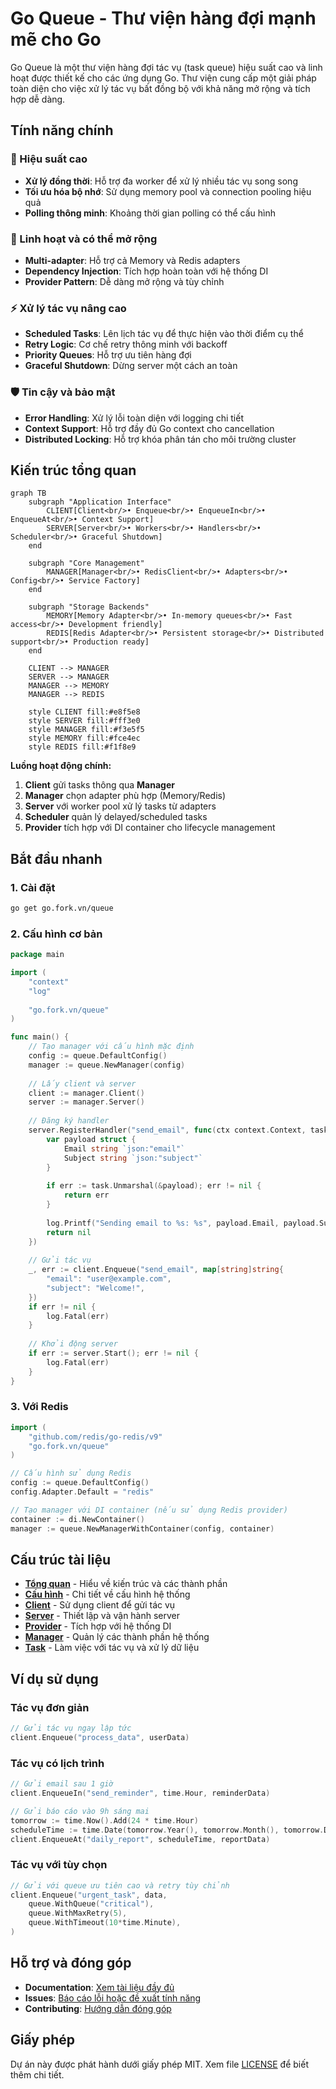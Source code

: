 # Go Queue - Thư viện hàng đợi mạnh mẽ cho Go

Go Queue là một thư viện hàng đợi tác vụ (task queue) hiệu suất cao và linh hoạt được thiết kế cho các ứng dụng Go. Thư viện cung cấp một giải pháp toàn diện cho việc xử lý tác vụ bất đồng bộ với khả năng mở rộng và tích hợp dễ dàng.

## Tính năng chính

### 🚀 Hiệu suất cao
- **Xử lý đồng thời**: Hỗ trợ đa worker để xử lý nhiều tác vụ song song
- **Tối ưu hóa bộ nhớ**: Sử dụng memory pool và connection pooling hiệu quả
- **Polling thông minh**: Khoảng thời gian polling có thể cấu hình

### 🔧 Linh hoạt và có thể mở rộng
- **Multi-adapter**: Hỗ trợ cả Memory và Redis adapters
- **Dependency Injection**: Tích hợp hoàn toàn với hệ thống DI
- **Provider Pattern**: Dễ dàng mở rộng và tùy chỉnh

### ⚡ Xử lý tác vụ nâng cao
- **Scheduled Tasks**: Lên lịch tác vụ để thực hiện vào thời điểm cụ thể
- **Retry Logic**: Cơ chế retry thông minh với backoff
- **Priority Queues**: Hỗ trợ ưu tiên hàng đợi
- **Graceful Shutdown**: Dừng server một cách an toàn

### 🛡️ Tin cậy và bảo mật
- **Error Handling**: Xử lý lỗi toàn diện với logging chi tiết
- **Context Support**: Hỗ trợ đầy đủ Go context cho cancellation
- **Distributed Locking**: Hỗ trợ khóa phân tán cho môi trường cluster

## Kiến trúc tổng quan

```mermaid
graph TB
    subgraph "Application Interface"
        CLIENT[Client<br/>• Enqueue<br/>• EnqueueIn<br/>• EnqueueAt<br/>• Context Support]
        SERVER[Server<br/>• Workers<br/>• Handlers<br/>• Scheduler<br/>• Graceful Shutdown]
    end
    
    subgraph "Core Management"
        MANAGER[Manager<br/>• RedisClient<br/>• Adapters<br/>• Config<br/>• Service Factory]
    end
    
    subgraph "Storage Backends"
        MEMORY[Memory Adapter<br/>• In-memory queues<br/>• Fast access<br/>• Development friendly]
        REDIS[Redis Adapter<br/>• Persistent storage<br/>• Distributed support<br/>• Production ready]
    end
    
    CLIENT --> MANAGER
    SERVER --> MANAGER
    MANAGER --> MEMORY
    MANAGER --> REDIS
    
    style CLIENT fill:#e8f5e8
    style SERVER fill:#fff3e0
    style MANAGER fill:#f3e5f5
    style MEMORY fill:#fce4ec
    style REDIS fill:#f1f8e9
```

**Luồng hoạt động chính:**

1. **Client** gửi tasks thông qua **Manager**
2. **Manager** chọn adapter phù hợp (Memory/Redis) 
3. **Server** với worker pool xử lý tasks từ adapters
4. **Scheduler** quản lý delayed/scheduled tasks
5. **Provider** tích hợp với DI container cho lifecycle management

## Bắt đầu nhanh

### 1. Cài đặt

```bash
go get go.fork.vn/queue
```

### 2. Cấu hình cơ bản

```go
package main

import (
    "context"
    "log"
    
    "go.fork.vn/queue"
)

func main() {
    // Tạo manager với cấu hình mặc định
    config := queue.DefaultConfig()
    manager := queue.NewManager(config)
    
    // Lấy client và server
    client := manager.Client()
    server := manager.Server()
    
    // Đăng ký handler
    server.RegisterHandler("send_email", func(ctx context.Context, task *queue.Task) error {
        var payload struct {
            Email string `json:"email"`
            Subject string `json:"subject"`
        }
        
        if err := task.Unmarshal(&payload); err != nil {
            return err
        }
        
        log.Printf("Sending email to %s: %s", payload.Email, payload.Subject)
        return nil
    })
    
    // Gửi tác vụ
    _, err := client.Enqueue("send_email", map[string]string{
        "email": "user@example.com",
        "subject": "Welcome!",
    })
    if err != nil {
        log.Fatal(err)
    }
    
    // Khởi động server
    if err := server.Start(); err != nil {
        log.Fatal(err)
    }
}
```

### 3. Với Redis

```go
import (
    "github.com/redis/go-redis/v9"
    "go.fork.vn/queue"
)

// Cấu hình sử dụng Redis
config := queue.DefaultConfig()
config.Adapter.Default = "redis"

// Tạo manager với DI container (nếu sử dụng Redis provider)
container := di.NewContainer()
manager := queue.NewManagerWithContainer(config, container)
```

## Cấu trúc tài liệu

- **[Tổng quan](overview.md)** - Hiểu về kiến trúc và các thành phần
- **[Cấu hình](config.md)** - Chi tiết về cấu hình hệ thống
- **[Client](client.md)** - Sử dụng client để gửi tác vụ
- **[Server](server.md)** - Thiết lập và vận hành server
- **[Provider](provider.md)** - Tích hợp với hệ thống DI
- **[Manager](manager.md)** - Quản lý các thành phần hệ thống
- **[Task](task.md)** - Làm việc với tác vụ và xử lý dữ liệu

## Ví dụ sử dụng

### Tác vụ đơn giản
```go
// Gửi tác vụ ngay lập tức
client.Enqueue("process_data", userData)
```

### Tác vụ có lịch trình
```go
// Gửi email sau 1 giờ
client.EnqueueIn("send_reminder", time.Hour, reminderData)

// Gửi báo cáo vào 9h sáng mai
tomorrow := time.Now().Add(24 * time.Hour)
scheduleTime := time.Date(tomorrow.Year(), tomorrow.Month(), tomorrow.Day(), 9, 0, 0, 0, tomorrow.Location())
client.EnqueueAt("daily_report", scheduleTime, reportData)
```

### Tác vụ với tùy chọn
```go
// Gửi với queue ưu tiên cao và retry tùy chỉnh
client.Enqueue("urgent_task", data, 
    queue.WithQueue("critical"),
    queue.WithMaxRetry(5),
    queue.WithTimeout(10*time.Minute),
)
```

## Hỗ trợ và đóng góp

- **Documentation**: [Xem tài liệu đầy đủ](https://pkg.go.dev/go.fork.vn/queue)
- **Issues**: [Báo cáo lỗi hoặc đề xuất tính năng](https://github.com/go-fork/queue/issues)
- **Contributing**: [Hướng dẫn đóng góp](https://github.com/go-fork/queue/blob/main/CONTRIBUTING.md)

## Giấy phép

Dự án này được phát hành dưới giấy phép MIT. Xem file [LICENSE](../LICENSE) để biết thêm chi tiết.
